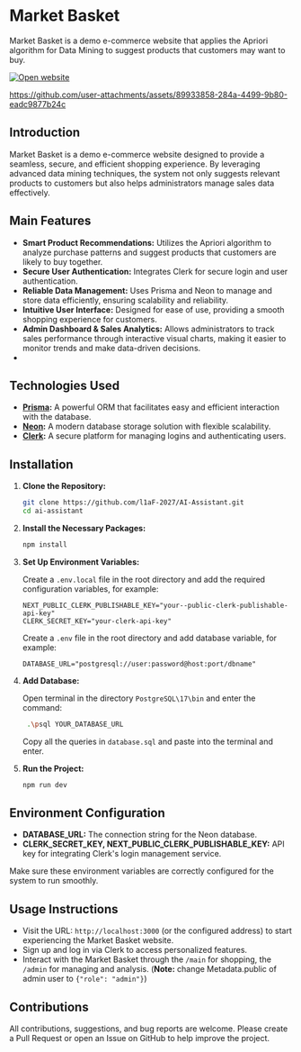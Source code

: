 # Market Basket

Market Basket is a demo e-commerce website that applies the Apriori algorithm for Data Mining to suggest products that customers may want to buy.

[![Open website](https://img.shields.io/badge/website-000000?style=for-the-badge&logo=About.me&logoColor=white)](https://market-basket.vercel.app/)

https://github.com/user-attachments/assets/89933858-284a-4499-9b80-eadc9877b24c

## Introduction  

Market Basket is a demo e-commerce website designed to provide a seamless, secure, and efficient shopping experience. By leveraging advanced data mining techniques, the system not only suggests relevant products to customers but also helps administrators manage sales data effectively.  

## Main Features  
- **Smart Product Recommendations:** Utilizes the Apriori algorithm to analyze purchase patterns and suggest products that customers are likely to buy together.  
- **Secure User Authentication:** Integrates Clerk for secure login and user authentication.  
- **Reliable Data Management:** Uses Prisma and Neon to manage and store data efficiently, ensuring scalability and reliability.  
- **Intuitive User Interface:** Designed for ease of use, providing a smooth shopping experience for customers.  
- **Admin Dashboard & Sales Analytics:** Allows administrators to track sales performance through interactive visual charts, making it easier to monitor trends and make data-driven decisions.
- 
## Technologies Used

- **[Prisma](https://www.prisma.io/):** A powerful ORM that facilitates easy and efficient interaction with the database.
- **[Neon](https://neon.tech/):** A modern database storage solution with flexible scalability.
- **[Clerk](https://clerk.com/):** A secure platform for managing logins and authenticating users.

## Installation

1. **Clone the Repository:**

   ```bash
   git clone https://github.com/l1aF-2027/AI-Assistant.git
   cd ai-assistant
   ```

2. **Install the Necessary Packages:**

   ```bash
   npm install
   ```

3. **Set Up Environment Variables:**

   Create a `.env.local` file in the root directory and add the required configuration variables, for example:

   ```env
   NEXT_PUBLIC_CLERK_PUBLISHABLE_KEY="your--public-clerk-publishable-api-key"
   CLERK_SECRET_KEY="your-clerk-api-key"
   ```
   
   Create a `.env` file in the root directory and add database variable, for example:
   ```env
   DATABASE_URL="postgresql://user:password@host:port/dbname"
   ```
4. **Add Database:**
   
   Open terminal in the directory `PostgreSQL\17\bin` and enter the command:
   ```bash
    .\psql YOUR_DATABASE_URL
   ```
   Copy all the queries in `database.sql` and paste into the terminal and enter.
   
6. **Run the Project:**

   ```bash
   npm run dev
   ```

## Environment Configuration

- **DATABASE_URL:** The connection string for the Neon database.
- **CLERK_SECRET_KEY, NEXT_PUBLIC_CLERK_PUBLISHABLE_KEY:** API key for integrating Clerk's login management service.

Make sure these environment variables are correctly configured for the system to run smoothly.

## Usage Instructions

- Visit the URL: `http://localhost:3000` (or the configured address) to start experiencing the Market Basket website.
- Sign up and log in via Clerk to access personalized features.
- Interact with the Market Basket through the `/main` for shopping, the `/admin` for managing and analysis. (**Note:** change Metadata.public of admin user to `{"role": "admin"}`)

## Contributions

All contributions, suggestions, and bug reports are welcome. Please create a Pull Request or open an Issue on GitHub to help improve the project.
